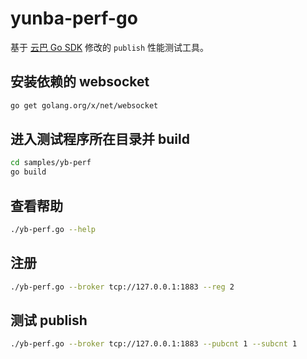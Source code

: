 # yunba-perf-go

基于 [云巴 Go SDK](https://github.com/yunba/mqtt.go) 修改的 `publish` 性能测试工具。

## 安装依赖的 websocket

```bash
go get golang.org/x/net/websocket
```

## 进入测试程序所在目录并 build

```bash
cd samples/yb-perf
go build
```

## 查看帮助

```bash
./yb-perf.go --help
```

## 注册

```bash
./yb-perf.go --broker tcp://127.0.0.1:1883 --reg 2
```

## 测试 publish

```bash
./yb-perf.go --broker tcp://127.0.0.1:1883 --pubcnt 1 --subcnt 1
```
